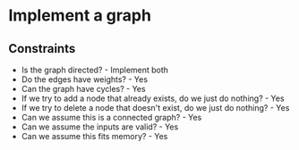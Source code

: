 # Implement a graph

## Constraints
- Is the graph directed? - Implement both
- Do the edges have weights? - Yes
- Can the graph have cycles? - Yes
- If we try to add a node that already exists, do we just do nothing? - Yes
- If we try to delete a node that doesn't exist, do we just do nothing? - Yes
- Can we assume this is a connected graph? - Yes
- Can we assume the inputs are valid? - Yes
- Can we assume this fits memory? - Yes
